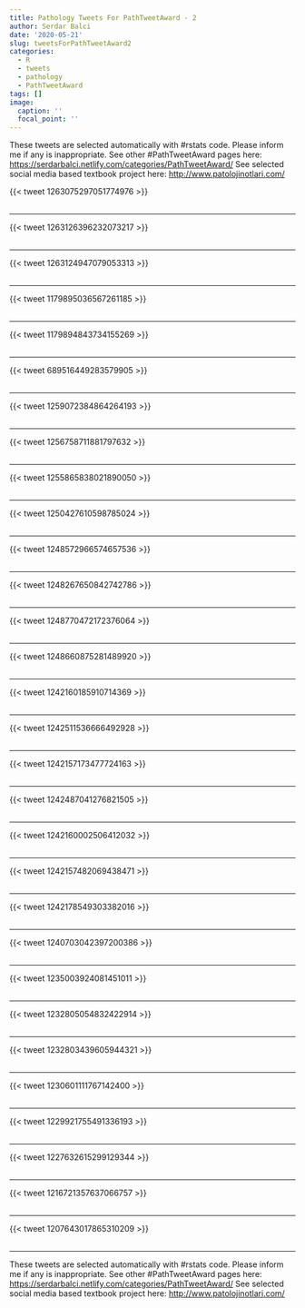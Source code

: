```yaml
---
title: Pathology Tweets For PathTweetAward - 2
author: Serdar Balci
date: '2020-05-21'
slug: tweetsForPathTweetAward2
categories:
  - R
  - tweets
  - pathology
  - PathTweetAward
tags: []
image:
  caption: ''
  focal_point: ''
---
```



These tweets are selected automatically with #rstats code. Please inform me if any is inappropriate.
See other #PathTweetAward pages here: https://serdarbalci.netlify.com/categories/PathTweetAward/ 
See selected social media based textbook project here: http://www.patolojinotlari.com/

{{< tweet 1263075297051774976 >}}
<br>
<br>
<hr>
{{< tweet 1263126396232073217 >}}
<br>
<br>
<hr>
{{< tweet 1263124947079053313 >}}
<br>
<br>
<hr>
{{< tweet 1179895036567261185 >}}
<br>
<br>
<hr>
{{< tweet 1179894843734155269 >}}
<br>
<br>
<hr>
{{< tweet 689516449283579905 >}}
<br>
<br>
<hr>
{{< tweet 1259072384864264193 >}}
<br>
<br>
<hr>
{{< tweet 1256758711881797632 >}}
<br>
<br>
<hr>
{{< tweet 1255865838021890050 >}}
<br>
<br>
<hr>
{{< tweet 1250427610598785024 >}}
<br>
<br>
<hr>
{{< tweet 1248572966574657536 >}}
<br>
<br>
<hr>
{{< tweet 1248267650842742786 >}}
<br>
<br>
<hr>
{{< tweet 1248770472172376064 >}}
<br>
<br>
<hr>
{{< tweet 1248660875281489920 >}}
<br>
<br>
<hr>
{{< tweet 1242160185910714369 >}}
<br>
<br>
<hr>
{{< tweet 1242511536666492928 >}}
<br>
<br>
<hr>
{{< tweet 1242157173477724163 >}}
<br>
<br>
<hr>
{{< tweet 1242487041276821505 >}}
<br>
<br>
<hr>
{{< tweet 1242160002506412032 >}}
<br>
<br>
<hr>
{{< tweet 1242157482069438471 >}}
<br>
<br>
<hr>
{{< tweet 1242178549303382016 >}}
<br>
<br>
<hr>
{{< tweet 1240703042397200386 >}}
<br>
<br>
<hr>
{{< tweet 1235003924081451011 >}}
<br>
<br>
<hr>
{{< tweet 1232805054832422914 >}}
<br>
<br>
<hr>
{{< tweet 1232803439605944321 >}}
<br>
<br>
<hr>
{{< tweet 1230601111767142400 >}}
<br>
<br>
<hr>
{{< tweet 1229921755491336193 >}}
<br>
<br>
<hr>
{{< tweet 1227632615299129344 >}}
<br>
<br>
<hr>
{{< tweet 1216721357637066757 >}}
<br>
<br>
<hr>
{{< tweet 1207643017865310209 >}}
<br>
<br>
<hr>


These tweets are selected automatically with #rstats code. Please inform me if any is inappropriate.
See other #PathTweetAward pages here: https://serdarbalci.netlify.com/categories/PathTweetAward/ 
See selected social media based textbook project here: http://www.patolojinotlari.com/
